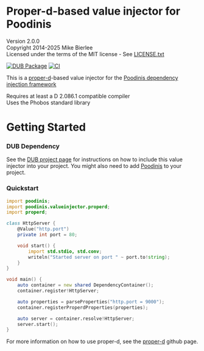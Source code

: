# Proper-d-based value injector for Poodinis

Version 2.0.0  
Copyright 2014-2025 Mike Bierlee  
Licensed under the terms of the MIT license - See [LICENSE.txt](LICENSE.txt)

[![DUB Package](https://img.shields.io/dub/v/poodinis-proper-d-injector.svg)](https://code.dlang.org/packages/poodinis-proper-d-injector) [![CI](https://github.com/mbierlee/poodinis-proper-d-injector/actions/workflows/dub.yml/badge.svg)](https://github.com/mbierlee/poodinis-proper-d-injector/actions/workflows/dub.yml)

This is a [proper-d]-based value injector for the [Poodinis dependency injection framework](https://github.com/mbierlee/poodinis)

Requires at least a D 2.086.1 compatible compiler  
Uses the Phobos standard library  

# Getting Started

### DUB Dependency

See the [DUB project page](https://code.dlang.org/packages/poodinis-proper-d-injector) for instructions on how to include this value injector into your project. You might also need to add [Poodinis](https://code.dlang.org/packages/poodinis) to your project.

### Quickstart

```d
import poodinis;
import poodinis.valueinjector.properd;
import properd;

class HttpServer {
	@Value("http.port")
	private int port = 80;

	void start() {
		import std.stdio, std.conv;
		writeln("Started server on port " ~ port.to!string);
	}
}

void main() {
	auto container = new shared DependencyContainer();
	container.register!HttpServer;

	auto properties = parseProperties("http.port = 9000");
	container.registerProperdProperties(properties);

	auto server = container.resolve!HttpServer;
	server.start();
}
```

For more information on how to use proper-d, see the [proper-d] github page.

[proper-d]: https://github.com/free-beer/proper-d
